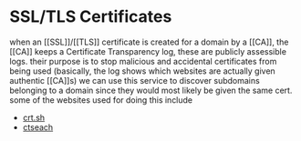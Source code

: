 # SSL/TLS Certificates
when an [[SSL]]/[[TLS]] certificate is created for a domain by a [[CA]], the [[CA]] keeps a Certificate Transparency log, these are publicly assessible logs. their purpose is to stop malicious and accidental certificates from being used (basically, the log shows which websites are actually given authentic [[CA]]s) we can use this service to discover subdomains belonging to a domain since they would most likely be given the same cert.
some of the websites used for doing this include
- [crt.sh](https://crt.sh)
- [ctseach](https://ui.ctsearch.entrust.com/ui/ctsearchui)
